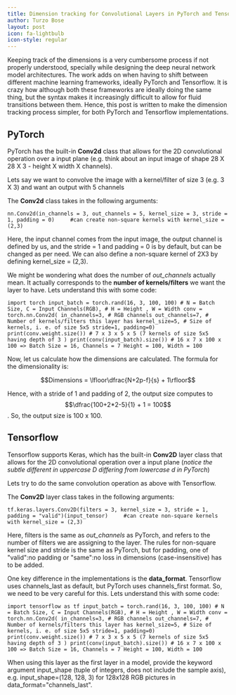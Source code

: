 ```yaml
---
title: Dimension tracking for Convolutional Layers in PyTorch and Tensorflow
author: Turzo Bose
layout: post
icon: fa-lightbulb
icon-style: regular
---
```

Keeping track of the dimensions is a very cumbersome process if not properly understood, specially while designing the deep neural network model architectures. The work adds on when having to shift between different machine learning frameworks, ideally PyTorch and Tensorflow. It is crazy how although both these frameworks are ideally doing the same thing, but the syntax makes it increasingly difficult to allow for fluid transitions between them. Hence, this post is written to make the dimension tracking process simpler, for both PyTorch and Tensorflow implementations.

## PyTorch

PyTorch has the built-in **Conv2d** class that allows for the 2D convolutional operation over a input plane (e.g. think about an input image of shape 28 X 28 X 3 - height X width X channels).

Lets say we want to convolve the image with a kernel/filter of size 3 (e.g. 3 X 3) and want an output with 5 channels

The **Conv2d** class takes in the following arguments:

`nn.Conv2d(in_channels = 3, out_channels = 5, kernel_size = 3, stride = 1, padding = 0)     #can create non-square kernels with kernel_size = (2,3)`

Here, the input channel comes from the input image, the output channel is defined by us, and the stride = 1 and padding = 0 is by default, but can be changed as per need. We can also define a non-square kernel of 2X3 by defining kernel_size = (2,3).

We might be wondering what does the number of *out_channels* actually mean. It actually corresponds to the **number of kernels/filters** we want the layer to have. Lets understand this with some code:

`import torch
input_batch = torch.rand(16, 3, 100, 100) # N = Batch Size, C = Input Channels(RGB),
                                    # H = Height , W = Width
conv = torch.nn.Conv2d(
		in_channels=3, # RGB channels
		out_channels=7, # Number of kernels/filters this layer has
		kernel_size=5, # Size of kernels, i. e. of size 5x5
		stride=1,
		padding=0)
print(conv.weight.size()) # 7 x 3 x 5 x 5 (7 kernels of size 5x5 having depth of 3 )
print(conv(input_batch).size()) # 16 x 7 x 100 x 100 => Batch Size = 16, Channels = 7
                                                        Height = 100, Width = 100`

Now, let us calculate how the dimensions are calculated. The formula for the dimensionality is:

$$Dimensions = \lfloor\dfrac{N+2p-f}{s} + 1\rfloor$$

Hence, with a stride of 1 and padding of 2, the output size computes to $$\dfrac{100+2*2-5}{1} + 1 = 100$$. So, the output size is 100 x 100.

## Tensorflow

Tensorflow supports Keras, which has the built-in **Conv2D** layer class that allows for the 2D convolutional operation over a input plane (*notice the subtle different in uppercase D differing from lowercase d in PyTorch*)

Lets try to do the same convolution operation as above with Tensorflow.

The **Conv2D** layer class takes in the following arguments:

`tf.keras.layers.Conv2D(filters = 3, kernel_size = 3, stride = 1, padding = "valid")(input_tensor)     #can create non-square kernels with kernel_size = (2,3)`

Here, filters is the same as *out_channels* as PyTorch, and refers to the number of filters we are assigning to the layer. The rules for non-square kernel size and stride is the same as PyTorch, but for padding, one of "valid":no padding or "same":no loss in dimensions (case-insensitive) has to be added.

One key difference in the implementations is the **data_format**. Tensorflow uses channels_last as default, but PyTorch uses channels_first format. So, we need to be very careful for this. Lets understand this with some code:

`import tensorflow as tf
input_batch = torch.rand(16, 3, 100, 100) # N = Batch Size, C = Input Channels(RGB),
                                    # H = Height , W = Width
conv = torch.nn.Conv2d(
		in_channels=3, # RGB channels
		out_channels=7, # Number of kernels/filters this layer has
		kernel_size=5, # Size of kernels, i. e. of size 5x5
		stride=1,
		padding=0)
print(conv.weight.size()) # 7 x 3 x 5 x 5 (7 kernels of size 5x5 having depth of 3 )
print(conv(input_batch).size()) # 16 x 7 x 100 x 100 => Batch Size = 16, Channels = 7
                                                        Height = 100, Width = 100`


When using this layer as the first layer in a model, provide the keyword argument input_shape (tuple of integers, does not include the sample axis), e.g. input_shape=(128, 128, 3) for 128x128 RGB pictures in data_format="channels_last".

